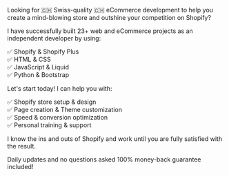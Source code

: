 Looking for 🇨🇭 Swiss-quality 🇨🇭 eCommerce development to help you create a mind-blowing store and outshine your competition on Shopify?

I have successfully built 23+ web and eCommerce projects as an independent developer by using:

✅ Shopify & Shopify Plus <br>
✅ HTML & CSS<br>
✅ JavaScript & Liquid<br>
✅ Python & Bootstrap

Let's start today! I can help you with:

✅ Shopify store setup & design<br>
✅ Page creation & Theme customization<br>
✅ Speed & conversion optimization<br>
✅ Personal training & support

I know the ins and outs of Shopify and work until you are fully satisfied with the result.

Daily updates and no questions asked 100% money-back guarantee included!
